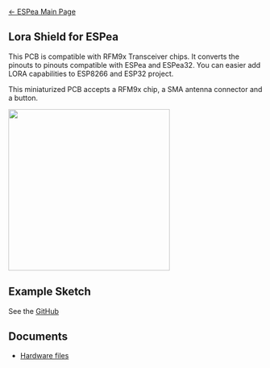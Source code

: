 [← ESPea Main Page](ESPea_And_Shields.md)

## Lora Shield for ESPea

This PCB is compatible with RFM9x Transceiver chips. It converts the
pinouts to pinouts compatible with ESPea and ESPea32. You can easier add
LORA capabilities to ESP8266 and ESP32 project.

This miniaturized PCB accepts a RFM9x chip, a SMA antenna connector and
a
button.

<img src="//i1.aprbrother.com/lora-soldered.jpg" width="320">

## Example Sketch

See the
[GitHub](https://github.com/AprilBrother/ESPea-Examples/tree/master/examples/03.Shields/shield-lora)

## Documents

  - [Hardware files](https://github.com/AprilBrother/ESPea-Lora-Shield)
